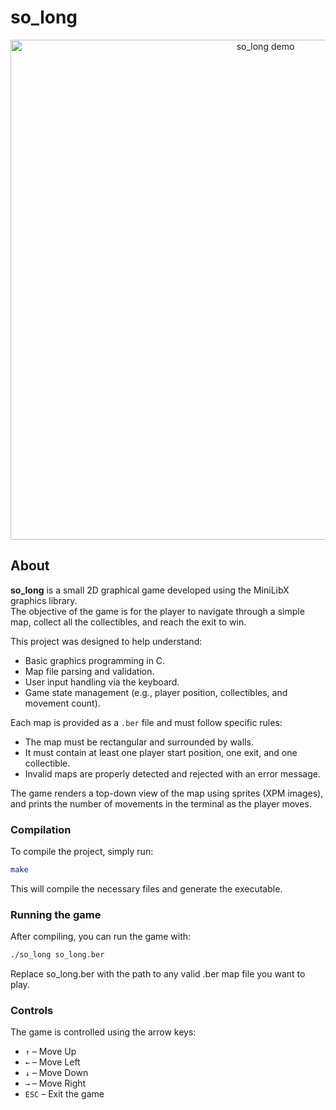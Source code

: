 # so_long

<p align="center">
  <img src="imgs/so_long_vid.gif" alt="so_long demo" width="800"/>
</p>

## About

**so_long** is a small 2D graphical game developed using the MiniLibX graphics library.  
The objective of the game is for the player to navigate through a simple map, collect all the collectibles, and reach the exit to win.

This project was designed to help understand:

- Basic graphics programming in C.
- Map file parsing and validation.
- User input handling via the keyboard.
- Game state management (e.g., player position, collectibles, and movement count).

Each map is provided as a `.ber` file and must follow specific rules:

- The map must be rectangular and surrounded by walls.
- It must contain at least one player start position, one exit, and one collectible.
- Invalid maps are properly detected and rejected with an error message.

The game renders a top-down view of the map using sprites (XPM images), and prints the number of movements in the terminal as the player moves.

### Compilation

To compile the project, simply run:

```bash
make
```

This will compile the necessary files and generate the executable.

### Running the game

After compiling, you can run the game with:

```bash
./so_long so_long.ber
```
Replace so_long.ber with the path to any valid .ber map file you want to play.

### Controls

The game is controlled using the arrow keys:

- `↑` – Move Up  
- `←` – Move Left  
- `↓` – Move Down  
- `→` – Move Right  
- `ESC` – Exit the game
